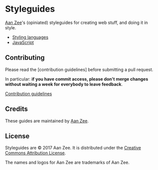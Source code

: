 # Styleguides
[Aan Zee](http://www.aanzee.nl)'s (opiniated) styleguides for creating web stuff, and doing it in style.

- [Styling languages](styling/README.md)
- [JavaScript](JavaScript/README.md)

## Contributing
Please read the [contribution guidelines] before submitting a pull request.

In particular: **if you have commit access, please don't merge changes without
waiting a week for everybody to leave feedback**.

[Contribution guidelines](CONTRIBUTING.md)

## Credits
These guides are maintained by [Aan Zee](http://www.aanzee.nl).

## License
Styleguides are © 2017 Aan Zee. It is distributed under the [Creative Commons
Attribution License](http://creativecommons.org/licenses/by/3.0/).

The names and logos for Aan Zee are trademarks of Aan Zee.